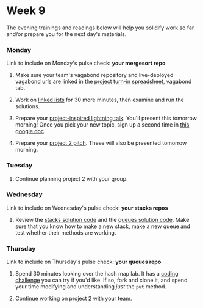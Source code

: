 # Week 9

The evening trainings and readings below will help you solidify work so far and/or prepare you for the next day's materials.


### Monday


Link to include on Monday's pulse check: **your mergesort repo** 

1. Make sure your team's vagabond repository and live-deployed vagabond urls are linked in the [project turn-in spreadsheet](https://docs.google.com/spreadsheets/d/1vzxkkVwX2zU40BZArMknoHMYlu_5bVmyNYAEBMJXH5E/edit), vagabond tab.

1. Work on [linked lists](https://github.com/sf-wdi-34/ruby-linked-list) for 30 more minutes, then examine and run the solutions. 

1. Prepare your [project-inspired lightning talk](https://github.com/sf-wdi-34/ruby-lightning-talks#part-ii---project-based-talk). You'll present this tomorrow morning! Once you pick your new topic, sign up a second time in [this google doc](https://docs.google.com/spreadsheets/d/1L-gFsFvXYKqLjJe28th0F98fgQJ3rZ3XwlXTlr7jquc/edit?usp=sharing). 

1. Prepare your [project 2 pitch](https://github.com/sf-wdi-34/project-2/blob/master/lightning-pitch.md). These will also be presented tomorrow morning. 




### Tuesday

1. Continue planning project 2 with your group.

### Wednesday

Link to include on Wednesday's pulse check: **your stacks repos** 


1. Review the [stacks solution code](https://github.com/sf-wdi-34/stacks/blob/solution/stacks.rb) and the [queues solution code](https://github.com/sf-wdi-34/queues/blob/solution/queue.rb). Make sure that you know how to make a new stack, make a new queue and test whether their methods are working.



### Thursday

Link to include on Thursday's pulse check: **your queues repo** 

1. Spend 30 minutes looking over the hash map lab.  It has a [coding challenge](https://github.com/sf-wdi-34/hash-map-lab#coding-challenge) you can try if you'd like. If so, fork and clone it, and spend your time modifying and understanding *just* the `put` method. 

1. Continue working on project 2 with your team. 

<!--
### Weekend

Link to include on Friday's pulse check: **your hash map repo** 


1. Spend 30 minutes working on [trees](https://github.com/sf-wdi-34/trees). Aim to at least understand the strategy for `has_key` (solutions are in that repo's solutions.md).  

1. Continue working on project 2 with your team. 

-->
